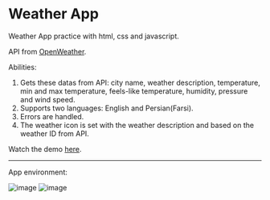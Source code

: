 # Weather App
Weather App practice with html, css and javascript. 

API from [OpenWeather](https://openweathermap.org/).

Abilities:
1. Gets these datas from API: city name, weather description, temperature, min and max temperature, feels-like temperature, humidity, pressure and wind speed.
2. Supports two languages: English and Persian(Farsi).
3. Errors are handled.
4. The weather icon is set with the weather description and based on the weather ID from API.

Watch the demo [here](https://codepen.io/justFae00/full/bGQQXjw).

-------------------------------------------------------------------------------------
App environment:

![image](https://github.com/justFae00/WeatherApp/assets/94365737/db94163d-f36e-415d-a12f-e4d56f7e57cd)
![image](https://github.com/justFae00/WeatherApp/assets/94365737/a106128d-f9e1-4a62-9e8e-4bffe86e788e)
